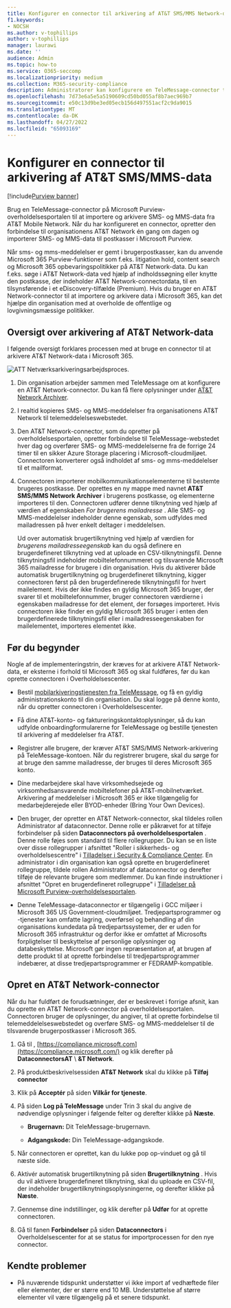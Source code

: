```yaml
---
title: Konfigurer en connector til arkivering af AT&T SMS/MMS Network-data
f1.keywords:
- NOCSH
ms.author: v-tophillips
author: v-tophillips
manager: laurawi
ms.date: ''
audience: Admin
ms.topic: how-to
ms.service: O365-seccomp
ms.localizationpriority: medium
ms.collection: M365-security-compliance
description: Administratorer kan konfigurere en TeleMessage-connector til at importere og arkivere SMS- og MMS-data fra AT&T Mobile Network. Dette giver dig mulighed for at arkivere data fra tredjepartsdatakilder i Microsoft Purview, så du kan bruge funktioner til overholdelse af angivne standarder, f.eks. juridisk bevarelse, indholdssøgning og opbevaringspolitikker til at administrere din organisations tredjepartsdata.
ms.openlocfilehash: 7d73e6a5e5a5190609cd50bd055af8b7aec969b7
ms.sourcegitcommit: e50c13d9be3ed05ecb156d497551acf2c9da9015
ms.translationtype: MT
ms.contentlocale: da-DK
ms.lasthandoff: 04/27/2022
ms.locfileid: "65093169"
---
```

# <a name="set-up-a-connector-to-archive-att-smsmms-data"></a>Konfigurer en connector til arkivering af AT&T SMS/MMS-data

[!include[Purview banner](../includes/purview-rebrand-banner.md)]

Brug en TeleMessage-connector på Microsoft Purview-overholdelsesportalen til at importere og arkivere SMS- og MMS-data fra AT&T Mobile Network. Når du har konfigureret en connector, opretter den forbindelse til organisationens AT&T Network én gang om dagen og importerer SMS- og MMS-data til postkasser i Microsoft Purview.

Når sms- og mms-meddelelser er gemt i brugerpostkasser, kan du anvende Microsoft 365 Purview-funktioner som f.eks. litigation hold, content search og Microsoft 365 opbevaringspolitikker på AT&T Network-data. Du kan f.eks. søge i AT&T Network-data ved hjælp af indholdssøgning eller knytte den postkasse, der indeholder AT&T Network-connectordata, til en tilsynsførende i et eDiscovery-tilfælde (Premium). Hvis du bruger en AT&T Network-connector til at importere og arkivere data i Microsoft 365, kan det hjælpe din organisation med at overholde de offentlige og lovgivningsmæssige politikker.

## <a name="overview-of-archiving-att-network-data"></a>Oversigt over arkivering af AT&T Network-data

I følgende oversigt forklares processen med at bruge en connector til at arkivere AT&T Network-data i Microsoft 365.

![ATT Netværksarkiveringsarbejdsproces.](../media/ATTNetworkConnectorWorkflow.png)

1. Din organisation arbejder sammen med TeleMessage om at konfigurere en AT&T Network-connector. Du kan få flere oplysninger under [AT&T Network Archiver](https://www.telemessage.com/office365-activation-for-atnt-network-archiver/).

2. I realtid kopieres SMS- og MMS-meddelelser fra organisationens AT&T Network til telemeddelelseswebstedet.

3. Den AT&T Network-connector, som du opretter på overholdelsesportalen, opretter forbindelse til TeleMessage-webstedet hver dag og overfører SMS- og MMS-meddelelserne fra de forrige 24 timer til en sikker Azure Storage placering i Microsoft-cloudmiljøet. Connectoren konverterer også indholdet af sms- og mms-meddelelser til et mailformat.

4. Connectoren importerer mobilkommunikationselementerne til bestemte brugeres postkasse. Der oprettes en ny mappe med navnet **AT&T SMS/MMS Network Archiver** i brugerens postkasse, og elementerne importeres til den. Connectoren udfører denne tilknytning ved hjælp af værdien af egenskaben *For brugerens mailadresse* . Alle SMS- og MMS-meddelelser indeholder denne egenskab, som udfyldes med mailadressen på hver enkelt deltager i meddelelsen.
 
   Ud over automatisk brugertilknytning ved hjælp af værdien for *brugerens mailadresseegenskab* kan du også definere en brugerdefineret tilknytning ved at uploade en CSV-tilknytningsfil. Denne tilknytningsfil indeholder mobiltelefonnummeret og tilsvarende Microsoft 365 mailadresse for brugere i din organisation. Hvis du aktiverer både automatisk brugertilknytning og brugerdefineret tilknytning, kigger connectoren først på den brugerdefinerede tilknytningsfil for hvert mailelement. Hvis der ikke findes en gyldig Microsoft 365 bruger, der svarer til et mobiltelefonnummer, bruger connectoren værdierne i egenskaben mailadresse for det element, der forsøges importeret. Hvis connectoren ikke finder en gyldig Microsoft 365 bruger i enten den brugerdefinerede tilknytningsfil eller i mailadresseegenskaben for mailelementet, importeres elementet ikke.

## <a name="before-you-begin"></a>Før du begynder

Nogle af de implementeringstrin, der kræves for at arkivere AT&T Network-data, er eksterne i forhold til Microsoft 365 og skal fuldføres, før du kan oprette connectoren i Overholdelsescenter.

- Bestil [mobilarkiveringstjenesten fra TeleMessage,](https://www.telemessage.com/mobile-archiver/order-mobile-archiver-for-o365/) og få en gyldig administrationskonto til din organisation. Du skal logge på denne konto, når du opretter connectoren i Overholdelsescenter.

- Få dine AT&T-konto- og faktureringskontaktoplysninger, så du kan udfylde onboardingformularerne for TeleMessage og bestille tjenesten til arkivering af meddelelser fra AT&T.

- Registrer alle brugere, der kræver AT&T SMS/MMS Network-arkivering på TeleMessage-kontoen. Når du registrerer brugere, skal du sørge for at bruge den samme mailadresse, der bruges til deres Microsoft 365 konto.

- Dine medarbejdere skal have virksomhedsejede og virksomhedsansvarende mobiltelefoner på AT&T-mobilnetværket. Arkivering af meddelelser i Microsoft 365 er ikke tilgængelig for medarbejderejede eller BYOD-enheder (Bring Your Own Devices).

- Den bruger, der opretter en AT&T Network-connector, skal tildeles rollen Administrator af dataconnector. Denne rolle er påkrævet for at tilføje forbindelser på siden **Dataconnectors på overholdelsesportalen** . Denne rolle føjes som standard til flere rollegrupper. Du kan se en liste over disse rollegrupper i afsnittet "Roller i sikkerheds- og overholdelsescentre" i [Tilladelser i Security & Compliance Center](../security/office-365-security/permissions-in-the-security-and-compliance-center.md#roles-in-the-security--compliance-center). En administrator i din organisation kan også oprette en brugerdefineret rollegruppe, tildele rollen Administrator af dataconnector og derefter tilføje de relevante brugere som medlemmer. Du kan finde instruktioner i afsnittet "Opret en brugerdefineret rollegruppe" i [Tilladelser på Microsoft Purview-overholdelsesportalen](microsoft-365-compliance-center-permissions.md#create-a-custom-role-group).

- Denne TeleMessage-dataconnector er tilgængelig i GCC miljøer i Microsoft 365 US Government-cloudmiljøet. Tredjepartsprogrammer og -tjenester kan omfatte lagring, overførsel og behandling af din organisations kundedata på tredjepartssystemer, der er uden for Microsoft 365 infrastruktur og derfor ikke er omfattet af Microsofts forpligtelser til beskyttelse af personlige oplysninger og databeskyttelse. Microsoft gør ingen repræsentation af, at brugen af dette produkt til at oprette forbindelse til tredjepartsprogrammer indebærer, at disse tredjepartsprogrammer er FEDRAMP-kompatible.

## <a name="create-a-att-network-connector"></a>Opret en AT&T Network-connector

Når du har fuldført de forudsætninger, der er beskrevet i forrige afsnit, kan du oprette en AT&T Network-connector på overholdelsesportalen. Connectoren bruger de oplysninger, du angiver, til at oprette forbindelse til telemeddelelseswebstedet og overføre SMS- og MMS-meddelelser til de tilsvarende brugerpostkasser i Microsoft 365.

1. Gå til , [https://compliance.microsoft.com](https://compliance.microsoft.com/) og klik derefter på **DataconnectorsAT** \  **&T Network**.

2. På produktbeskrivelsessiden **AT&T Network** skal du klikke på **Tilføj connector**

3. Klik på **Acceptér** på siden **Vilkår for tjeneste**.

4. På siden **Log på TeleMessage** under Trin 3 skal du angive de nødvendige oplysninger i følgende felter og derefter klikke på **Næste**.

   - **Brugernavn:** Dit TeleMessage-brugernavn.

   - **Adgangskode:** Din TeleMessage-adgangskode.

5. Når connectoren er oprettet, kan du lukke pop op-vinduet og gå til næste side.

6. Aktivér automatisk brugertilknytning på siden **Brugertilknytning** . Hvis du vil aktivere brugerdefineret tilknytning, skal du uploade en CSV-fil, der indeholder brugertilknytningsoplysningerne, og derefter klikke på **Næste**.

7. Gennemse dine indstillinger, og klik derefter på **Udfør** for at oprette connectoren.

8. Gå til fanen **Forbindelser** på siden **Dataconnectors** i Overholdelsescenter for at se status for importprocessen for den nye connector.

## <a name="known-issues"></a>Kendte problemer

- På nuværende tidspunkt understøtter vi ikke import af vedhæftede filer eller elementer, der er større end 10 MB. Understøttelse af større elementer vil være tilgængelig på et senere tidspunkt.
